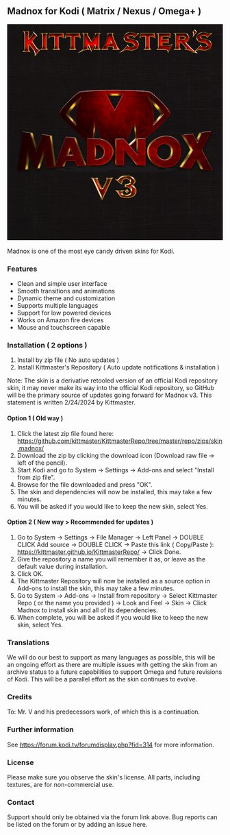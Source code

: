 ## Madnox for Kodi ( Matrix / Nexus / Omega+ )

![Madnox Logo](https://github.com/kittmaster/KittmasterRepo/blob/master/repo/skin.madnox/resources/icon.png)

Madnox is one of the most eye candy driven skins for Kodi.

### Features

* Clean and simple user interface
* Smooth transitions and animations
* Dynamic theme and customization
* Supports multiple languages
* Support for low powered devices
* Works on Amazon fire devices
* Mouse and touchscreen capable

### Installation ( 2 options )

1. Install by zip file ( No auto updates ) 
2. Install Kittmaster's Repository ( Auto update notifications & installation )

Note: The skin is a derivative retooled version of an official Kodi repository skin, it may never make its way into the official Kodi repository, so GitHub will be the primary source of updates going forward for Madnox v3. This statement is written 2/24/2024 by Kittmaster.

#### Option 1 ( Old way )

1. Click the latest zip file found here: https://github.com/kittmaster/KittmasterRepo/tree/master/repo/zips/skin.madnox/
2. Download the zip by clicking the download icon (Download raw file -> left of the pencil).
3. Start Kodi and go to System -> Settings -> Add-ons and select "Install from zip file".
4. Browse for the file downloaded and press "OK".
5. The skin and dependencies will now be installed, this may take a few minutes.
6. You will be asked if you would like to keep the new skin, select Yes.

#### Option 2 ( New way > Recommended for updates )

1. Go to System -> Settings -> File Manager -> Left Panel -> DOUBLE CLICK Add source -> DOUBLE CLICK <None> -> Paste this link ( Copy/Paste ): https://kittmaster.github.io/KittmasterRepo/ -> Click Done.
2. Give the repository a name you will remember it as, or leave as the default value during installation.
3. Click OK.
3. The Kittmaster Repository will now be installed as a source option in Add-ons to install the skin, this may take a few minutes.
4. Go to System -> Add-ons -> Install from repository -> Select Kittmaster Repo ( or the name you provided ) -> Look and Feel -> Skin -> Click Madnox to install skin and all of its dependencies.
5. When complete, you will be asked if you would like to keep the new skin, select Yes.


### Translations
We will do our best to support as many languages as possible, this will be an ongoing effort as there are multiple issues with getting the skin from an archive status to a future capabilities to support Omega and future revisions of Kodi. This will be a parallel effort as the skin continues to evolve.

### Credits
To: Mr. V and his predecessors work, of which this is a continuation.

### Further information
See https://forum.kodi.tv/forumdisplay.php?fid=314 for more information.

### License
Please make sure you observe the skin's license. All parts, including textures, are for non-commercial use.

### Contact
Support should only be obtained via the forum link above. Bug reports can be listed on the forum or by adding an issue here.